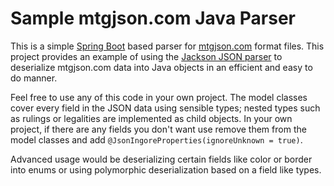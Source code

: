 Sample mtgjson.com Java Parser
=========================

This is a simple [Spring Boot](http://projects.spring.io/spring-boot/) based parser for [mtgjson.com](http://mtgjson.com) format files. This project provides an example of using the [Jackson JSON parser](https://github.com/FasterXML/jackson) to deserialize mtgjson.com data into Java objects in an efficient and easy to do manner.

Feel free to use any of this code in your own project. The model classes cover every field in the JSON data using sensible types; nested types such as rulings or legalities are implemented as child objects. In your own project, if there are any fields you don't want use remove them from the model classes and add `@JsonIngoreProperties(ignoreUnknown = true)`.

Advanced usage would be deserializing certain fields like color or border into enums or using polymorphic deserialization based on a field like types.